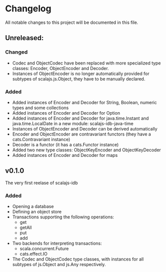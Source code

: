 # Changelog
All notable changes to this project will be documented in this file.

## Unreleased:

### Changed

- Codec and ObjectCodec have been replaced with more specialized type classes: Encoder, ObjectEncoder
and Decoder.
- Instances of ObjectEncoder is no longer automatically provided for subtypes of scalajs.js.Object, they have
to be manually declared.

### Added

- Added instances of Encoder and Decoder for String, Boolean, numeric types and some collections
- Added instances of Encoder and Decoder for Option
- Added instances of Encoder and Decoder for java.time.Instant and java.time.LocalDate in a new module: scalajs-idb-java-time
- Instances of ObjectEncoder and Decoder can be derived automatically
- Encoder and ObjectEncoder are contravariant functors (they have a cats.Contravariant instance)
- Decoder is a functor (it has a cats.Functor instance)
- Added two new type classes: ObjectKeyEncoder and ObjectKeyDecoder
- Added instances of Encoder and Decoder for maps

## v0.1.0

The very first reelase of scalajs-idb

### Added

- Opening a database
- Defining an object store
- Transactions supporting the following operations:
  - get
  - getAll
  - put
  - add
- Two backends for interpreting transactions:
  - scala.concurrent.Future
  - cats.effect.IO
- The Codec and ObjectCodec type classes, with instances for all subtypes of js.Object and js.Any respectively.

    
